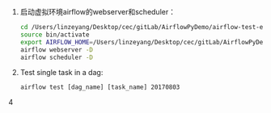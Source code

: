 1. 启动虚拟环境airflow的webserver和scheduler：

   ```bash
   cd /Users/linzeyang/Desktop/cec/gitLab/AirflowPyDemo/airflow-test-env/
   source bin/activate
   export AIRFLOW_HOME=/Users/linzeyang/Desktop/cec/gitLab/AirflowPyDemo/airflow-test-env/airflow_home
   airflow webserver -D
   airflow scheduler -D
   ```


3. Test single task in a dag:

   ```
   airflow test [dag_name] [task_name] 20170803
   ```
   
4

   